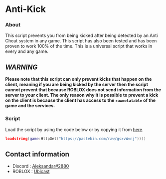 # Anti-Kick
### About

This script prevents you from being kicked after being detected by an Anti Cheat system in any game. This script has also been tested and has been proven to work 100% of the time. This is a universal script that works in every and any game.

## ***WARNING***

**Please note that this script can only prevent kicks that happen on the client, meaning if you are being kicked by the server then the script cannot prevent that because ROBLOX does not send information from the server to your client. The only reason why it is possible to prevent a kick on the client is because the client has access to the `rawmetatable` of the game and the services.**

### Script

Load the script by using the code below or by copying it from [here](https://github.com/UbicastDev/Anti-Kick/blob/main/Anti%20Kick).
```lua
loadstring(game:HttpGet("https://pastebin.com/raw/gsxvWvnj"))()
```

## Contact information

- Discord : [Aleksandar#2880](https://discord.com/users/611111398818316309)
- ROBLOX : [Ubicast](https://www.roblox.com/users/330279990/profile)
